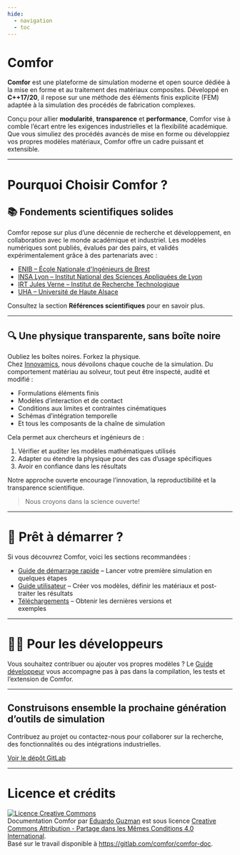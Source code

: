 ```yaml
---
hide:
  - navigation
  - toc
---
```


<div class="fullscreen-banner">
  <div class="banner-content">
    <h1>Comfor</h1>
  </div>
</div>

**Comfor** est une plateforme de simulation moderne et open source dédiée à la
mise en forme et au traitement des matériaux composites. Développé en
**C++17/20**, il repose sur une méthode des éléments finis explicite (FEM)
adaptée à la simulation des procédés de fabrication complexes.

Conçu pour allier **modularité**, **transparence** et **performance**, Comfor
vise à comble l’écart entre les exigences industrielles et la flexibilité
académique. Que vous simuliez des procédés avancés de mise en forme ou
développiez vos propres modèles matériaux, Comfor offre un cadre puissant et
extensible.

---

# Pourquoi Choisir Comfor ?

## 📚 Fondements scientifiques solides

Comfor repose sur plus d’une décennie de recherche et développement, en
collaboration avec le monde académique et industriel. Les modèles numériques
sont publiés, évalués par des pairs, et validés expérimentalement grâce à des
partenariats avec :

- [ENIB – École Nationale d'Ingénieurs de Brest](https://www.enib.fr/en_enib/)  
- [INSA Lyon – Institut National des Sciences Appliquées de Lyon](https://www.insa-lyon.fr/en)  
- [IRT Jules Verne – Institut de Recherche Technologique](https://www.irt-jules-verne.fr/en/irt-jules-verne/)  
- [UHA – Université de Haute Alsace](https://www.uha.fr/en/index.html)

Consultez la section **Références scientifiques** pour en savoir plus.

---

## 🔍 Une physique transparente, sans boîte noire

Oubliez les boîtes noires. Forkez la physique.  
Chez [Innovamics](https://www.innovamics.com/), nous dévoilons chaque couche de
la simulation. Du comportement matériau au solveur, tout peut être inspecté,
audité et modifié :

- Formulations éléments finis  
- Modèles d’interaction et de contact  
- Conditions aux limites et contraintes cinématiques
- Schémas d’intégration temporelle  
- Et tous les composants de la chaîne de simulation

Cela permet aux chercheurs et ingénieurs de :

1. Vérifier et auditer les modèles mathématiques utilisés  
2. Adapter ou étendre la physique pour des cas d’usage spécifiques  
3. Avoir en confiance dans les résultats  

Notre approche ouverte encourage l’innovation, la reproductibilité et la
transparence scientifique.

> Nous croyons dans la science ouverte!

---

# 🚀 Prêt à démarrer ?

Si vous découvrez Comfor, voici les sections recommandées :

- [Guide de démarrage rapide](overview/quick_starter_guide.md) – Lancer votre
  première simulation en quelques étapes  
- [Guide utilisateur](docs/docs_overview.md) – Créer vos modèles, définir les
  matériaux et post-traiter les résultats  
- [Téléchargements](overview/download_page.md) – Obtenir les dernières versions et  
  exemples

---

# 👩‍💻 Pour les développeurs

Vous souhaitez contribuer ou ajouter vos propres modèles ? Le
[Guide développeur](developers/dev_overview.md) vous accompagne pas à pas dans la
compilation, les tests et l’extension de Comfor.

---

## Construisons ensemble la prochaine génération d’outils de simulation

Contribuez au projet ou contactez-nous pour collaborer sur la recherche, des
fonctionnalités ou des intégrations industrielles.

[Voir le dépôt GitLab](https://gitlab.com/comfor)

---

# Licence et crédits

<a rel="license" href="http://creativecommons.org/licenses/by-sa/4.0/"><img
alt="Licence Creative Commons" style="border-width:0"
src="https://i.creativecommons.org/l/by-sa/4.0/88x31.png" /></a><br /><span
xmlns:dct="http://purl.org/dc/terms/" property="dct:title">Documentation Comfor</span> par <a xmlns:cc="http://creativecommons.org/ns#"
href="https://egm_foss.gitlab.io/about_me/" property="cc:attributionName"
rel="cc:attributionURL">Eduardo Guzman</a> est sous licence <a rel="license"
href="http://creativecommons.org/licenses/by-sa/4.0/">Creative Commons Attribution - Partage dans les Mêmes Conditions 4.0 International</a>.<br />Basé sur le travail disponible à <a
xmlns:dct="http://purl.org/dc/terms/"
href="https://gitlab.com/comfor/comfor-doc"
rel="dct:source">https://gitlab.com/comfor/comfor-doc</a>.
